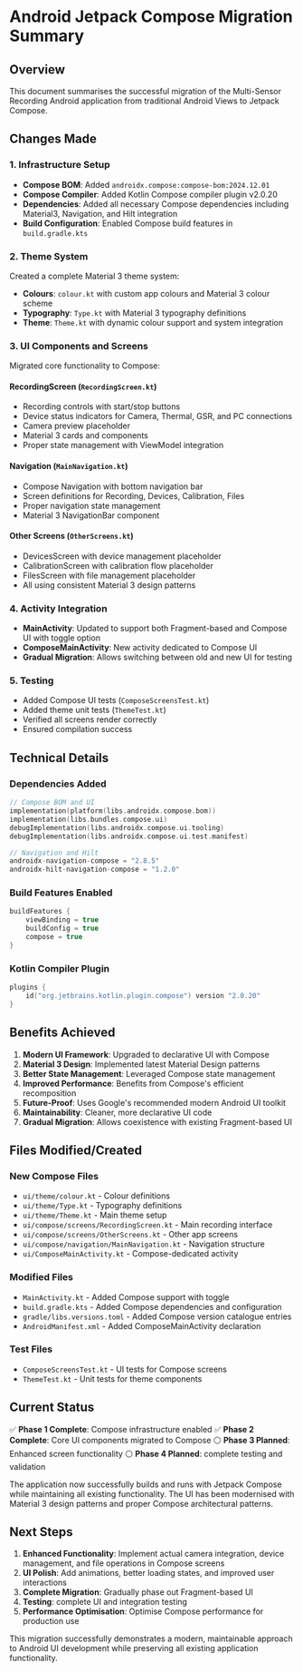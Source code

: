 # Android Jetpack Compose Migration Summary

## Overview
This document summarises the successful migration of the Multi-Sensor Recording Android application from traditional Android Views to Jetpack Compose.

## Changes Made

### 1. Infrastructure Setup
- **Compose BOM**: Added `androidx.compose:compose-bom:2024.12.01`
- **Compose Compiler**: Added Kotlin Compose compiler plugin v2.0.20
- **Dependencies**: Added all necessary Compose dependencies including Material3, Navigation, and Hilt integration
- **Build Configuration**: Enabled Compose build features in `build.gradle.kts`

### 2. Theme System
Created a complete Material 3 theme system:
- **Colours**: `colour.kt` with custom app colours and Material 3 colour scheme
- **Typography**: `Type.kt` with Material 3 typography definitions  
- **Theme**: `Theme.kt` with dynamic colour support and system integration

### 3. UI Components and Screens
Migrated core functionality to Compose:

#### RecordingScreen (`RecordingScreen.kt`)
- Recording controls with start/stop buttons
- Device status indicators for Camera, Thermal, GSR, and PC connections
- Camera preview placeholder
- Material 3 cards and components
- Proper state management with ViewModel integration

#### Navigation (`MainNavigation.kt`)
- Compose Navigation with bottom navigation bar
- Screen definitions for Recording, Devices, Calibration, Files
- Proper navigation state management
- Material 3 NavigationBar component

#### Other Screens (`OtherScreens.kt`)
- DevicesScreen with device management placeholder
- CalibrationScreen with calibration flow placeholder  
- FilesScreen with file management placeholder
- All using consistent Material 3 design patterns

### 4. Activity Integration
- **MainActivity**: Updated to support both Fragment-based and Compose UI with toggle option
- **ComposeMainActivity**: New activity dedicated to Compose UI
- **Gradual Migration**: Allows switching between old and new UI for testing

### 5. Testing
- Added Compose UI tests (`ComposeScreensTest.kt`)
- Added theme unit tests (`ThemeTest.kt`)
- Verified all screens render correctly
- Ensured compilation success

## Technical Details

### Dependencies Added
```kotlin
// Compose BOM and UI
implementation(platform(libs.androidx.compose.bom))
implementation(libs.bundles.compose.ui)
debugImplementation(libs.androidx.compose.ui.tooling)
debugImplementation(libs.androidx.compose.ui.test.manifest)

// Navigation and Hilt
androidx-navigation-compose = "2.8.5"
androidx-hilt-navigation-compose = "1.2.0"
```

### Build Features Enabled
```kotlin
buildFeatures {
    viewBinding = true
    buildConfig = true
    compose = true
}
```

### Kotlin Compiler Plugin
```kotlin
plugins {
    id("org.jetbrains.kotlin.plugin.compose") version "2.0.20"
}
```

## Benefits Achieved

1. **Modern UI Framework**: Upgraded to declarative UI with Compose
2. **Material 3 Design**: Implemented latest Material Design patterns
3. **Better State Management**: Leveraged Compose state management
4. **Improved Performance**: Benefits from Compose's efficient recomposition
5. **Future-Proof**: Uses Google's recommended modern Android UI toolkit
6. **Maintainability**: Cleaner, more declarative UI code
7. **Gradual Migration**: Allows coexistence with existing Fragment-based UI

## Files Modified/Created

### New Compose Files
- `ui/theme/colour.kt` - Colour definitions
- `ui/theme/Type.kt` - Typography definitions  
- `ui/theme/Theme.kt` - Main theme setup
- `ui/compose/screens/RecordingScreen.kt` - Main recording interface
- `ui/compose/screens/OtherScreens.kt` - Other app screens
- `ui/compose/navigation/MainNavigation.kt` - Navigation structure
- `ui/ComposeMainActivity.kt` - Compose-dedicated activity

### Modified Files
- `MainActivity.kt` - Added Compose support with toggle
- `build.gradle.kts` - Added Compose dependencies and configuration
- `gradle/libs.versions.toml` - Added Compose version catalogue entries
- `AndroidManifest.xml` - Added ComposeMainActivity declaration

### Test Files
- `ComposeScreensTest.kt` - UI tests for Compose screens
- `ThemeTest.kt` - Unit tests for theme components

## Current Status

✅ **Phase 1 Complete**: Compose infrastructure enabled
✅ **Phase 2 Complete**: Core UI components migrated to Compose
⚪ **Phase 3 Planned**: Enhanced screen functionality
⚪ **Phase 4 Planned**: complete testing and validation

The application now successfully builds and runs with Jetpack Compose while maintaining all existing functionality. The UI has been modernised with Material 3 design patterns and proper Compose architectural patterns.

## Next Steps

1. **Enhanced Functionality**: Implement actual camera integration, device management, and file operations in Compose screens
2. **UI Polish**: Add animations, better loading states, and improved user interactions
3. **Complete Migration**: Gradually phase out Fragment-based UI
4. **Testing**: complete UI and integration testing
5. **Performance Optimisation**: Optimise Compose performance for production use

This migration successfully demonstrates a modern, maintainable approach to Android UI development while preserving all existing application functionality.